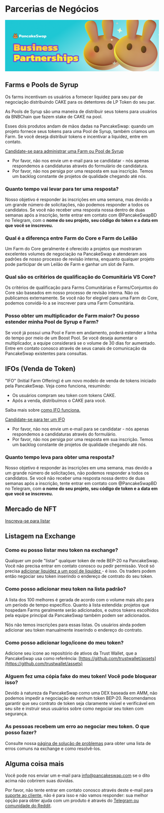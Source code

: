 # Parcerias de Negócios

![](../../.gitbook/assets/business-partnerships-header.png)

## Farms e Pools de Syrup

Os farms incentivam os usuários a fornecer liquidez para seu par de negociação distribuindo CAKE para os detentores de LP Token do seu par.

As Pools de Syrup são uma maneira de distribuir seus tokens para usuários da BNBChain que fazem stake de CAKE na pool.&#x20;

Esses dois produtos andam de mãos dadas na PancakeSwap: quando um projeto fornece seus tokens para uma Pool de Syrup, também criamos um Farm. Se você deseja distribuir tokens e incentivar a liquidez, entre em contato.&#x20;

[Candidate-se para administrar uma Farm ou Pool de Syrup ](https://docs.google.com/forms/d/e/1FAIpQLSfQNsAfh98SAfcqJKR3is2hdvMRdnvfd2F3Hql96vXHgIi3Bw/viewform)

* Por favor, não nos envie um e-mail para se candidatar - nós apenas respondemos a candidaturas através do formulário de candidatura.&#x20;
* Por favor, não nos persiga por uma resposta em sua inscrição. Temos um backlog constante de projetos de qualidade chegando até nós.

### Quanto tempo vai levar para ter uma resposta?

Nosso objetivo é responder às inscrições em uma semana, mas devido a um grande número de solicitações, não podemos responder a todos os candidatos. Se você não receber uma resposta nossa dentro de duas semanas após a inscrição, tente entrar em contato com @PancakeSwapBD no Telegram, com o **nome do seu projeto, seu código do token e a data em que você se inscreveu.**

### Qual é a diferença entre Farm do Core e Farm do Leilão

Um Farm do Core geralmente é oferecido a projetos que mostraram excelentes volumes de negociação na PancakeSwap e atenderam aos padrões de nosso processo de revisão interna, enquanto qualquer projeto pode participar de um Leilão de Farm e ganhar um slot de Farm.

### Qual são os critérios de qualificação do Comunitária VS Core?

Os critérios de qualificação para Farms Comunitárias e Farms/Conjuntos do Core são baseados em nosso processo de revisão interna. Não os publicamos externamente. Se você não for elegível para uma Farm do Core, podemos convidá-lo a se inscrever para uma Farm Comunitária.

### Posso obter um multiplicador de Farm maior? Ou posso estender minha Pool de Syrup e Farm?

Se você já possui uma Pool e Farm em andamento, poderá estender a linha do tempo por meio de um Boost Pool. Se você deseja aumentar o multiplicador, a equipe considerará se o volume de 30 dias for aumentado. Entre em contato conosco através de seus canais de comunicação da PancakeSwap existentes para consultas.

## IFOs (Venda de Token)

"IFO" (Initial Farm Offering) é um novo modelo de venda de tokens iniciado pela PancakeSwap. Veja como funciona, resumindo:&#x20;

* Os usuários compram seu token com tokens CAKE.&#x20;
* Após a venda, distribuímos o CAKE para você.

Saiba mais sobre [como IFO funciona](https://medium.com/pancakeswap/oferta-inicial-de-farm-ifo-3-0-ifo-com-pool-de-cake-db0024f4a0bc)[.](https://medium.com/pancakeswap/initial-farm-offering-ifo-3-0-ifo-staking-pool-622d8bd356f1)

[Candidate-se para ter um IFO](https://docs.google.com/forms/d/e/1FAIpQLSf0Vmy3k0KyXtXwqxr8QLjD8Xd6KBAmkYxcBRRVTUYJVX17fA/viewform)

* Por favor, não nos envie um e-mail para se candidatar - nós apenas respondemos a candidaturas através do formulário.
* Por favor, não nos persiga por uma resposta em sua inscrição. Temos um backlog constante de projetos de qualidade chegando até nós.

### Quanto tempo leva para obter uma resposta?

Nosso objetivo é responder às inscrições em uma semana, mas devido a um grande número de solicitações, não podemos responder a todos os candidatos. Se você não receber uma resposta nossa dentro de duas semanas após a inscrição, tente entrar em contato com @PancakeSwapBD no Telegram, com **o nome do seu projeto, seu código de token e a data em que você se inscreveu.**

## Mercado de NFT <a href="#exchange" id="exchange"></a>

[Inscreva-se para listar](../../contact-us/nft-market-applications.md#apply-for-nft-market-listing)

## Listagem na Exchange <a href="#exchange" id="exchange"></a>

### Como eu posso listar meu token na exchange?

Qualquer um pode "listar" qualquer token de rede BEP-20 na PancakeSwap. Você não precisa entrar em contato conosco ou pedir permissão. Você só precisa [adicionar liquidez a um pool de liquidez ](https://docs.pancakeswap.finance/v/portuguese-brazilian/produtos/pancakeswap-exchange/pancakeswap-pools)- é isso. Os traders podem então negociar seu token inserindo o endereço de contrato do seu token.

### Como posso adicionar meu token na lista padrão?

A lista dos 100 melhores é gerada de acordo com o volume mais alto para um período de tempo específico. Quanto à lista estendida: projetos que hospedam Farms geralmente serão adicionados, e outros tokens escolhidos pela equipe principal da PancakeSwap também podem ser adicionados.&#x20;

Nós não temos inscrições para essas listas. Os usuários ainda podem adicionar seu token manualmente inserindo o endereço do contrato.

### Como posso adicionar logo/ícone do meu token?

Adicione seu ícone ao repositório de ativos da Trust Wallet, que a PancakeSwap usa como referência: [https://github.com/trustwallet/assets](https://github.com/trustwallet/assets)

### Alguem fez uma cópia fake do meu token! Você pode bloquear isso?

Devido à natureza da PancakeSwap como uma DEX baseada em AMM, não podemos impedir a negociação de nenhum token BEP-20. Recomendamos garantir que seu contrato de token seja claramente visível e verificável em seu site e instruir seus usuários sobre como negociar seu token com segurança.

### As pessoas recebem um erro ao negociar meu token. O que posso fazer?

Consulte nossa [página de solução de problemas](https://docs.pancakeswap.finance/v/portuguese-brazilian/help/troubleshooting) para obter uma lista de erros comuns na exchange e como resolvê-los.

## Alguma coisa mais

Você pode nos enviar um e-mail para info@pancakeswap.com se o dito acima não cobrirem suas dúvidas.

Por favor, não tente entrar em contato conosco através deste e-mail para [suporte ao cliente](https://docs.pancakeswap.finance/v/portuguese-brazilian/contact-us/customer-support), não é para isso e não vamos responder: sua melhor opção para obter ajuda com um produto é através do [Telegram ou comunidade do Reddit](../../contact-us/telegram.md).
